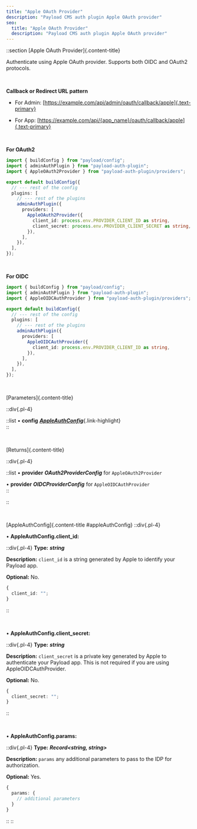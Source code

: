 ```yaml
---
title: "Apple OAuth Provider"
description: "Payload CMS auth plugin Apple OAuth provider"
seo:
  title: "Apple OAuth Provider"
  description: "Payload CMS auth plugin Apple OAuth provider"
---
```


::section
[Apple OAuth Provider]{.content-title}

Authenticate using Apple OAuth provider. Supports both OIDC and OAuth2 protocols.

<br/>

**Callback or Redirect URL pattern**

- For Admin: [https://example.com/api/admin/oauth/callback/apple]{.text-primary}

- For App: [https://example.com/api/{app_name}/oauth/callback/apple]{.text-primary}

<br/>

**For OAuth2**

```ts [src/payload.config.ts] {3, 11-14}
import { buildConfig } from "payload/config";
import { adminAuthPlugin } from "payload-auth-plugin";
import { AppleOAuth2Provider } from "payload-auth-plugin/providers";

export default buildConfig({
  // --- rest of the config
  plugins: [
    // --- rest of the plugins
    adminAuthPlugin({
      providers: [
        AppleOAuth2Provider({
          client_id: process.env.PROVIDER_CLIENT_ID as string,
          client_secret: process.env.PROVIDER_CLIENT_SECRET as string,
        }),
      ],
    }),
  ],
});
```

<br/>

**For OIDC**

```ts [src/payload.config.ts] {3, 11-13}
import { buildConfig } from "payload/config";
import { adminAuthPlugin } from "payload-auth-plugin";
import { AppleOIDCAuthProvider } from "payload-auth-plugin/providers";

export default buildConfig({
  // --- rest of the config
  plugins: [
    // --- rest of the plugins
    adminAuthPlugin({
      providers: [
        AppleOIDCAuthProvider({
          client_id: process.env.PROVIDER_CLIENT_ID as string,
        }),
      ],
    }),
  ],
});
```

<br/>

[Parameters]{.content-title}

::div{.pl-4}

::list
• **config** [**_AppleAuthConfig_**](#appleAuthConfig){.link-highlight}
<br/>
::

<br/>

[Returns]{.content-title}

::div{.pl-4}

::list
• **provider** **_OAuth2ProviderConfig_** for `AppleOAuth2Provider`
<br/>

• **provider** **_OIDCProviderConfig_** for `AppleOIDCAuthProvider`
<br/>
::

::

<br/>

[AppleAuthConfig]{.content-title #appleAuthConfig}
::div{.pl-4}

• **AppleAuthConfig.client_id:**

::div{.pl-4}
**Type:** **_string_**

**Description:** `client_id` is a string generated by Apple to identify your Payload app.

**Optional:** No.

```ts
{
  client_id: "";
}
```

::

<br/>

• **AppleAuthConfig.client_secret:**

::div{.pl-4}
**Type:** **_string_**

**Description:** `client_secret` is a private key generated by Apple to authenticate your Payload app. This is not required if you are using AppleOIDCAuthProvider.

**Optional:** No.

```ts
{
  client_secret: "";
}
```

::

<br/>

• **AppleAuthConfig.params:**

::div{.pl-4}
**Type:** **_Record<string, string>_**

**Description:** `params` any additional parameters to pass to the IDP for authorization.

**Optional:** Yes.

```ts
{
  params: {
    // additional parameters
  }
}
```

::
::
